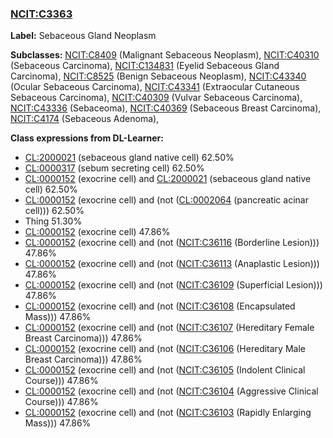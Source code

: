 
### [NCIT:C3363](http://purl.obolibrary.org/obo/NCIT_C3363)
**Label:** Sebaceous Gland Neoplasm

**Subclasses:** [NCIT:C8409](http://purl.obolibrary.org/obo/NCIT_C8409) (Malignant Sebaceous Neoplasm), [NCIT:C40310](http://purl.obolibrary.org/obo/NCIT_C40310) (Sebaceous Carcinoma), [NCIT:C134831](http://purl.obolibrary.org/obo/NCIT_C134831) (Eyelid Sebaceous Gland Carcinoma), [NCIT:C8525](http://purl.obolibrary.org/obo/NCIT_C8525) (Benign Sebaceous Neoplasm), [NCIT:C43340](http://purl.obolibrary.org/obo/NCIT_C43340) (Ocular Sebaceous Carcinoma), [NCIT:C43341](http://purl.obolibrary.org/obo/NCIT_C43341) (Extraocular Cutaneous Sebaceous Carcinoma), [NCIT:C40309](http://purl.obolibrary.org/obo/NCIT_C40309) (Vulvar Sebaceous Carcinoma), [NCIT:C43336](http://purl.obolibrary.org/obo/NCIT_C43336) (Sebaceoma), [NCIT:C40369](http://purl.obolibrary.org/obo/NCIT_C40369) (Sebaceous Breast Carcinoma), [NCIT:C4174](http://purl.obolibrary.org/obo/NCIT_C4174) (Sebaceous Adenoma), 

**Class expressions from DL-Learner:**

- [CL:2000021](http://purl.obolibrary.org/obo/CL_2000021) (sebaceous gland native cell) 62.50%
- [CL:0000317](http://purl.obolibrary.org/obo/CL_0000317) (sebum secreting cell) 62.50%
- [CL:0000152](http://purl.obolibrary.org/obo/CL_0000152) (exocrine cell) and [CL:2000021](http://purl.obolibrary.org/obo/CL_2000021) (sebaceous gland native cell) 62.50%
- [CL:0000152](http://purl.obolibrary.org/obo/CL_0000152) (exocrine cell) and (not ([CL:0002064](http://purl.obolibrary.org/obo/CL_0002064) (pancreatic acinar cell))) 62.50%
- Thing 51.30%
- [CL:0000152](http://purl.obolibrary.org/obo/CL_0000152) (exocrine cell) 47.86%
- [CL:0000152](http://purl.obolibrary.org/obo/CL_0000152) (exocrine cell) and (not ([NCIT:C36116](http://purl.obolibrary.org/obo/NCIT_C36116) (Borderline Lesion))) 47.86%
- [CL:0000152](http://purl.obolibrary.org/obo/CL_0000152) (exocrine cell) and (not ([NCIT:C36113](http://purl.obolibrary.org/obo/NCIT_C36113) (Anaplastic Lesion))) 47.86%
- [CL:0000152](http://purl.obolibrary.org/obo/CL_0000152) (exocrine cell) and (not ([NCIT:C36109](http://purl.obolibrary.org/obo/NCIT_C36109) (Superficial Lesion))) 47.86%
- [CL:0000152](http://purl.obolibrary.org/obo/CL_0000152) (exocrine cell) and (not ([NCIT:C36108](http://purl.obolibrary.org/obo/NCIT_C36108) (Encapsulated Mass))) 47.86%
- [CL:0000152](http://purl.obolibrary.org/obo/CL_0000152) (exocrine cell) and (not ([NCIT:C36107](http://purl.obolibrary.org/obo/NCIT_C36107) (Hereditary Female Breast Carcinoma))) 47.86%
- [CL:0000152](http://purl.obolibrary.org/obo/CL_0000152) (exocrine cell) and (not ([NCIT:C36106](http://purl.obolibrary.org/obo/NCIT_C36106) (Hereditary Male Breast Carcinoma))) 47.86%
- [CL:0000152](http://purl.obolibrary.org/obo/CL_0000152) (exocrine cell) and (not ([NCIT:C36105](http://purl.obolibrary.org/obo/NCIT_C36105) (Indolent Clinical Course))) 47.86%
- [CL:0000152](http://purl.obolibrary.org/obo/CL_0000152) (exocrine cell) and (not ([NCIT:C36104](http://purl.obolibrary.org/obo/NCIT_C36104) (Aggressive Clinical Course))) 47.86%
- [CL:0000152](http://purl.obolibrary.org/obo/CL_0000152) (exocrine cell) and (not ([NCIT:C36103](http://purl.obolibrary.org/obo/NCIT_C36103) (Rapidly Enlarging Mass))) 47.86%


